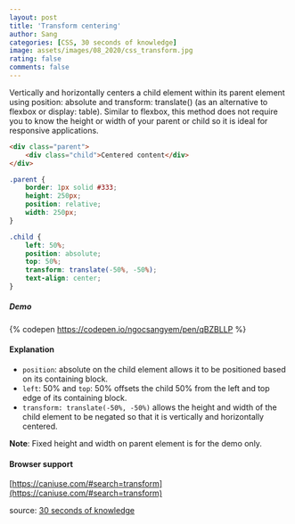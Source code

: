 ```yaml
---
layout: post
title: 'Transform centering'
author: Sang
categories: [CSS, 30 seconds of knowledge]
image: assets/images/08_2020/css_transform.jpg
rating: false
comments: false
---
```


Vertically and horizontally centers a child element within its parent element using position: absolute and transform: translate() (as an alternative to flexbox or display: table). Similar to flexbox, this method does not require you to know the height or width of your parent or child so it is ideal for responsive applications.

```html
<div class="parent">
	<div class="child">Centered content</div>
</div>
```

```css
.parent {
	border: 1px solid #333;
	height: 250px;
	position: relative;
	width: 250px;
}

.child {
	left: 50%;
	position: absolute;
	top: 50%;
	transform: translate(-50%, -50%);
	text-align: center;
}
```

##### Demo

{% codepen https://codepen.io/ngocsangyem/pen/qBZBLLP %}

#### Explanation

-   `position`: absolute on the child element allows it to be positioned based on its containing block.
-   `left`: 50% and `top`: 50% offsets the child 50% from the left and top edge of its containing block.
-   `transform: translate(-50%, -50%)` allows the height and width of the child element to be negated so that it is vertically and horizontally centered.

**Note**: Fixed height and width on parent element is for the demo only.

#### Browser support

[https://caniuse.com/#search=transform](https://caniuse.com/#search=transform)

source: [30 seconds of knowledge](https://30secondsofknowledge.com/)
